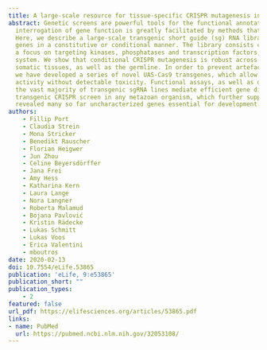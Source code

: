 ```yaml
---
title: A large-scale resource for tissue-specific CRISPR mutagenesis in Drosophila
abstract: Genetic screens are powerful tools for the functional annotation of genomes. In the context of multicellular organisms,
  interrogation of gene function is greatly facilitated by methods that allow spatial and temporal control of gene abrogation.
  Here, we describe a large-scale transgenic short guide (sg) RNA library for efficient CRISPR-based disruption of specific target
  genes in a constitutive or conditional manner. The library consists currently of more than 2600 plasmids and 1700 fly lines with
  a focus on targeting kinases, phosphatases and transcription factors, each expressing two sgRNAs under control of the Gal4/UAS
  system. We show that conditional CRISPR mutagenesis is robust across many target genes and can be efficiently employed in various
  somatic tissues, as well as the germline. In order to prevent artefacts commonly associated with excessive amounts of Cas9 protein,
  we have developed a series of novel UAS-Cas9 transgenes, which allow fine tuning of Cas9 expression to achieve high gene editing
  activity without detectable toxicity. Functional assays, as well as direct sequencing of genomic sgRNA target sites, indicates that
  the vast majority of transgenic sgRNA lines mediate efficient gene disruption. Furthermore, we conducted the so far largest fully
  transgenic CRISPR screen in any metazoan organism, which further supported the high efficiency and accuracy of our library and
  revealed many so far uncharacterized genes essential for development.
authors:
    - Fillip Port
    - Claudia Strein
    - Mona Stricker
    - Benedikt Rauscher
    - Florian Heigwer
    - Jun Zhou
    - Celine Beyersdörffer
    - Jana Frei
    - Amy Hess
    - Katharina Kern
    - Laura Lange
    - Nora Langner
    - Roberta Malamud
    - Bojana Pavlović
    - Kristin Rädecke
    - Lukas Schmitt
    - Lukas Voos
    - Erica Valentini
    - mboutros
date: 2020-02-13
doi: 10.7554/eLife.53865
publication: 'eLife, 9:e53865'
publication_short: ""
publication_types:
    - 2
featured: false
url_pdf: https://elifesciences.org/articles/53865.pdf
links:
- name: PubMed
  url: https://pubmed.ncbi.nlm.nih.gov/32053108/
---
```


